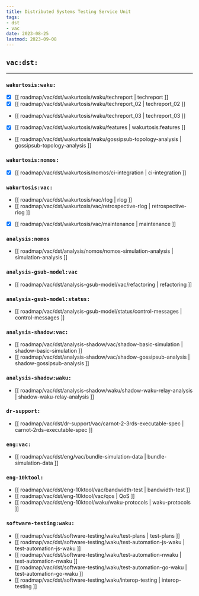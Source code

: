 ```yaml
---
title: Distributed Systems Testing Service Unit
tags:
- dst
- vac
date: 2023-08-25
lastmod: 2023-09-08
---
```


## `vac:dst:`
---

### `wakurtosis:waku:`

* [x] [[ roadmap/vac/dst/wakurtosis/waku/techreport | techreport ]]
* [x] [[ roadmap/vac/dst/wakurtosis/waku/techreport_02 | techreport_02 ]]
* [[ roadmap/vac/dst/wakurtosis/waku/techreport_03 | techreport_03 ]]
* [x] [[ roadmap/vac/dst/wakurtosis/waku/features | wakurtosis:features ]]
* [[ roadmap/vac/dst/wakurtosis/waku/gossipsub-topology-analysis | gossipsub-topology-analysis ]]

### `wakurtosis:nomos:`
* [x] [[ roadmap/vac/dst/wakurtosis/nomos/ci-integration | ci-integration ]]

### `wakurtosis:vac:`
* [[ roadmap/vac/dst/wakurtosis/vac/rlog | rlog ]]
* [[ roadmap/vac/dst/wakurtosis/vac/retrospective-rlog | retrospective-rlog ]]
* [x] [[ roadmap/vac/dst/wakurtosis/vac/maintenance | maintenance ]]

### `analysis:nomos`
* [[ roadmap/vac/dst/analysis/nomos/nomos-simulation-analysis | simulation-analysis ]]

### `analysis-gsub-model:vac`
* [[ roadmap/vac/dst/analysis-gsub-model/vac/refactoring | refactoring ]]

### `analysis-gsub-model:status:`
* [[ roadmap/vac/dst/analysis-gsub-model/status/control-messages | control-messages ]]

### `analysis-shadow:vac:`
* [[ roadmap/vac/dst/analysis-shadow/vac/shadow-basic-simulation | shadow-basic-simulation ]]
* [[ roadmap/vac/dst/analysis-shadow/vac/shadow-gossipsub-analysis | shadow-gossipsub-analysis ]]

### `analysis-shadow:waku:`
* [[ roadmap/vac/dst/analysis-shadow/waku/shadow-waku-relay-analysis | shadow-waku-relay-analysis ]]

### `dr-support:`
* [[ roadmap/vac/dst/dr-support/vac/carnot-2-3rds-executable-spec | carnot-2rds-executable-spec ]]

### `eng:vac:`
* [[ roadmap/vac/dst/eng/vac/bundle-simulation-data | bundle-simulation-data ]]

### `eng-10ktool:`
* [[ roadmap/vac/dst/eng-10ktool/vac/bandwidth-test | bandwidth-test ]]
* [[ roadmap/vac/dst/eng-10ktool/vac/qos | QoS ]]
* [[ roadmap/vac/dst/eng-10ktool/waku/waku-protocols | waku-protocols ]]


### `software-testing:waku:`
* [[ roadmap/vac/dst/software-testing/waku/test-plans | test-plans ]]
* [[ roadmap/vac/dst/software-testing/waku/test-automation-js-waku | test-automation-js-waku ]]
* [[ roadmap/vac/dst/software-testing/waku/test-automation-nwaku | test-automation-nwaku ]]
* [[ roadmap/vac/dst/software-testing/waku/test-automation-go-waku | test-automation-go-waku ]]
* [[ roadmap/vac/dst/software-testing/waku/interop-testing | interop-testing ]]

